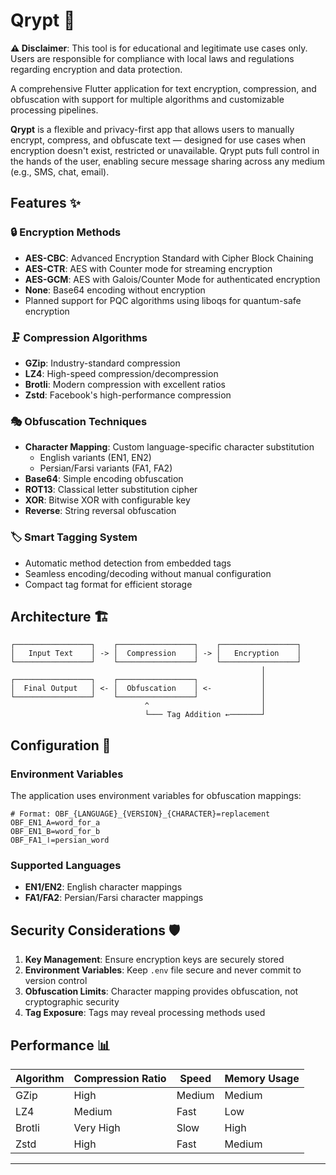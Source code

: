 # Qrypt 🔐

**⚠️ Disclaimer**: This tool is for educational and legitimate use cases only. Users are responsible for compliance with local laws and regulations regarding encryption and data protection.

A comprehensive Flutter application for text encryption, compression, and obfuscation with support for multiple algorithms and customizable processing pipelines.

**Qrypt** is a flexible and privacy-first app that allows users to manually encrypt, compress, and obfuscate text — designed for use cases when encryption doesn't exist, restricted or unavailable. Qrypt puts full control in the hands of the user, enabling secure message sharing across any medium (e.g., SMS, chat, email).


## Features ✨

### 🔒 Encryption Methods
- **AES-CBC**: Advanced Encryption Standard with Cipher Block Chaining
- **AES-CTR**: AES with Counter mode for streaming encryption
- **AES-GCM**: AES with Galois/Counter Mode for authenticated encryption
- **None**: Base64 encoding without encryption
- Planned support for PQC algorithms using liboqs for quantum-safe encryption

### 🗜️ Compression Algorithms
- **GZip**: Industry-standard compression
- **LZ4**: High-speed compression/decompression
- **Brotli**: Modern compression with excellent ratios
- **Zstd**: Facebook's high-performance compression

### 🎭 Obfuscation Techniques
- **Character Mapping**: Custom language-specific character substitution
  - English variants (EN1, EN2)
  - Persian/Farsi variants (FA1, FA2)
- **Base64**: Simple encoding obfuscation
- **ROT13**: Classical letter substitution cipher
- **XOR**: Bitwise XOR with configurable key
- **Reverse**: String reversal obfuscation

### 🏷️ Smart Tagging System
- Automatic method detection from embedded tags
- Seamless encoding/decoding without manual configuration
- Compact tag format for efficient storage


## Architecture 🏗️

```
┌─────────────────┐    ┌─────────────────┐    ┌─────────────────┐
│   Input Text    │ -> │  Compression    │ -> │   Encryption    │
└─────────────────┘    └─────────────────┘    └─────────────────┘
                                                        │
┌─────────────────┐    ┌─────────────────┐              │
│  Final Output   │ <- │  Obfuscation    │ <-           │
└─────────────────┘    └─────────────────┘              │
                              ^                         │
                              └─── Tag Addition ←───────┘
```

## Configuration 🔧

### Environment Variables
The application uses environment variables for obfuscation mappings:

```env
# Format: OBF_{LANGUAGE}_{VERSION}_{CHARACTER}=replacement
OBF_EN1_A=word_for_a
OBF_EN1_B=word_for_b
OBF_FA1_ا=persian_word
```

### Supported Languages
- **EN1/EN2**: English character mappings
- **FA1/FA2**: Persian/Farsi character mappings

## Security Considerations 🛡️

1. **Key Management**: Ensure encryption keys are securely stored
2. **Environment Variables**: Keep `.env` file secure and never commit to version control
3. **Obfuscation Limits**: Character mapping provides obfuscation, not cryptographic security
4. **Tag Exposure**: Tags may reveal processing methods used

## Performance 📊

| Algorithm | Compression Ratio | Speed | Memory Usage |
|-----------|-------------------|-------|--------------|
| GZip      | High              | Medium| Medium       |
| LZ4       | Medium            | Fast  | Low          |
| Brotli    | Very High         | Slow  | High         |
| Zstd      | High              | Fast  | Medium       |

---

